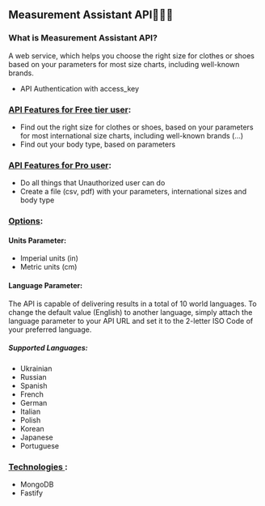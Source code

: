 ## Measurement Assistant API🥼👖📏

### What is Measurement Assistant API?

A web service, which helps you choose the right size for clothes or shoes based on your parameters for most size charts, including well-known brands.

- API Authentication with access_key

### <ins> API Features for Free tier user</ins>:

- Find out the right size for clothes or shoes, based on your parameters for most international size charts, including well-known brands (...)
- Find out your body type, based on parameters

### <ins> API Features for Pro user</ins>:

- Do all things that Unauthorized user can do
- Create a file (csv, pdf) with your parameters, international sizes and body type

### <ins> Options</ins>:

#### Units Parameter:

- Imperial units (in)
- Metric units (cm)

#### Language Parameter:

The API is capable of delivering results in a total of 10 world languages. To change the default value (English) to another language, simply attach the language parameter to your API URL and set it to the 2-letter ISO Code of your preferred language.

##### Supported Languages:

- Ukrainian
- Russian
- Spanish
- French
- German
- Italian
- Polish
- Korean
- Japanese
- Portuguese

### <ins> Technologies </ins>:

- MongoDB
- Fastify
